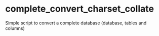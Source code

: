 # complete_convert_charset_collate
Simple script to convert a complete database (database, tables and columns)
